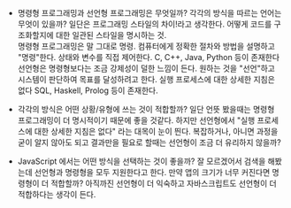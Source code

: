 - 명령형 프로그래밍과 선언형 프로그래밍은 무엇일까? 각각의 방식을 따르는 언어는 무엇이 있을까?
  일단은 프로그래밍 스타일의 차이!라고 생각한다. 어떻게 코드를 구조화할지에 대한 일관된 스타일을 명시하는 것.<br>
  명령형 프로그래밍은 말 그대로 명령. 컴퓨터에게 정확한 절차와 방법을 설명하고 "명령"한다.
  상태와 변수를 직접 제어한다.
  C, C++, Java, Python 등이 존재한다
  <br>
  선언형은 명령형보다는 조금 강제성이 덜한 느낌이 든다.
  원하는 것을 "선언"하고 시스템이 판단하여 목표를 달성하려고 한다.
  실행 프로세스에 대한 상세한 지침은 없다
  SQL, Haskell, Prolog 등이 존재한다.

- 각각의 방식은 어떤 상황/유형에 쓰는 것이 적합할까?
  일단 언뜻 봤을때는 명령형 프로그래밍이 더 명시적이기 때문에 좋을 것같다. 하지만 선언형에서 "실행 프로세스에 대한 상세한 지침은 없다" 라는 대목이 눈이 띈다. 복잡하거나, 아니면 과정을 굳이 알지 않아도 되고 결과만을 필요로 할때는 선언형이 조금 더 유리하지 않을까?

- JavaScript 에서는 어떤 방식을 선택하는 것이 좋을까?
  잘 모르겠어서 검색을 해봤는데 선언형과 명령형을 모두 지원한다고 한다. 만약 앱의 크기가 너무 커진다면 명령형이 더 적합할까? 아직까진 선언형이 더 익숙하고 자바스크립트도 선언형이 더 적합하다는 생각이 든다.
